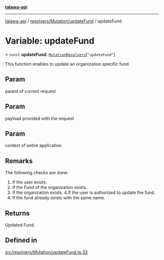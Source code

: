 [**talawa-api**](../../../../README.md)

***

[talawa-api](../../../../modules.md) / [resolvers/Mutation/updateFund](../README.md) / updateFund

# Variable: updateFund

\> `const` **updateFund**: [`MutationResolvers`](../../../../types/generatedGraphQLTypes/type-aliases/MutationResolvers.md)\[`"updateFund"`\]

This function enables to update an organization specific fund.

## Param

parent of current request

## Param

payload provided with the request

## Param

context of entire application

## Remarks

The following checks are done:
1. If the user exists.
2. If the Fund of the organization exists.
3. If the organization exists.
4.If the user is authorized to update the fund.
5. If the fund already exists with the same name.

## Returns

Updated Fund.

## Defined in

[src/resolvers/Mutation/updateFund.ts:33](https://github.com/PalisadoesFoundation/talawa-api/blob/4b5c74fd36bcfc2e36f3a06b67d517e865c188be/src/resolvers/Mutation/updateFund.ts#L33)
